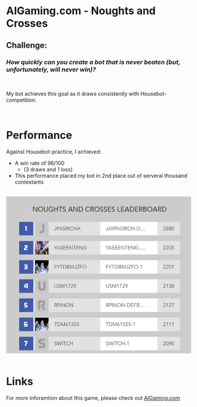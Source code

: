 # AIGaming.com - Noughts and Crosses
## Challenge:
### _How quickly can you create a bot that is never beaten (but, unfortunately, will never win)?_
<br/>

My bot achieves this goal as it draws consistently with Housebot-competition.
<br/>

<br/>

# Performance
Against Housebot-practice, I achieved:
* A win rate of 96/100
  * (3 draws and 1 loss)
* This performance placed my bot in 2nd place out of serveral thousand contestants

<br/>


<img src  = "images/xobot_leader.png" width = 500>


<br/>
<br/>


# Links
For more inforamtion about this game, please check out [AIGaming.com](https://www.aigaming.com/GameInfo/GameTypes?type=53)
